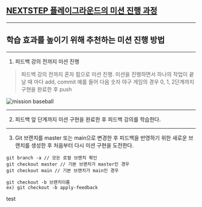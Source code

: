 ## [NEXTSTEP 플레이그라운드의 미션 진행 과정](https://github.com/next-step/nextstep-docs/blob/master/playground/README.md)

---
## 학습 효과를 높이기 위해 추천하는 미션 진행 방법

---
1. 피드백 강의 전까지 미션 진행 
> 피드백 강의 전까지 혼자 힘으로 미션 진행. 미션을 진행하면서 하나의 작업이 끝날 때 마다 add, commit
> 예를 들어 다음 숫자 야구 게임의 경우 0, 1, 2단계까지 구현을 완료한 후 push

![mission baseball](https://raw.githubusercontent.com/next-step/nextstep-docs/master/playground/images/mission_baseball.png)

---
2. 피드백 앞 단계까지 미션 구현을 완료한 후 피드백 강의를 학습한다.

---
3. Git 브랜치를 master 또는 main으로 변경한 후 피드백을 반영하기 위한 새로운 브랜치를 생성한 후 처음부터 다시 미션 구현을 도전한다.

```
git branch -a // 모든 로컬 브랜치 확인
git checkout master // 기본 브랜치가 master인 경우
git checkout main // 기본 브랜치가 main인 경우

git checkout -b 브랜치이름
ex) git checkout -b apply-feedback
```
test